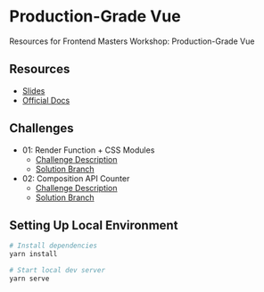 # Production-Grade Vue

Resources for Frontend Masters Workshop: Production-Grade Vue

## Resources

- [Slides](https://github.com/bencodezen/production-grade-vue/blob/01-challenge-solution/resources/Production-Grade-Vue.pdf)
- [Official Docs](https://production-grade-vue.bencodezen.io/)

## Challenges

- 01: Render Function + CSS Modules
  - [Challenge Description](https://production-grade-vue.bencodezen.io/guide/languages.html#challenge-01)
  - [Solution Branch](https://github.com/bencodezen/production-grade-vue/tree/01-challenge-solution)
- 02: Composition API Counter
  - [Challenge Description](https://production-grade-vue.bencodezen.io/guide/reusability-and-composition.html#challenge-02)
  - [Solution Branch](https://github.com/bencodezen/production-grade-vue/tree/02-challenge-counter-solution)

## Setting Up Local Environment

```bash
# Install dependencies
yarn install

# Start local dev server
yarn serve
```
